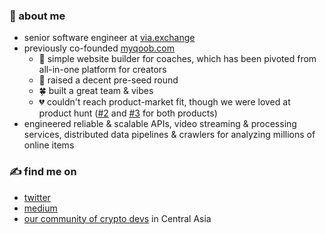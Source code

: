 ### 📍 about me
- senior software engineer at [via.exchange](https://via.exchange)
- previously co-founded [myqoob.com](https://myqoob.com)
  - 🔨 simple website builder for coaches, which has been pivoted from all-in-one platform for creators
  - 💸 raised a decent pre-seed round
  - 🍀 built a great team & vibes
  - 💔 couldn't reach product-market fit, though we were loved at product hunt ([#2](https://www.producthunt.com/products/peerlink-simple-webpage-for-coaches) and [#3](https://www.producthunt.com/products/qoob) for both products)
- engineered reliable & scalable APIs, video streaming & processing services, distributed data pipelines & crawlers for analyzing millions of online items

### ✍️ find me on
- [twitter](https://twitter.com/zhanymkanov)
- [medium](https://medium.com/@zhanymkanov)
- [our community of crypto devs](https://t.me/blockchain_ca) in Central Asia
